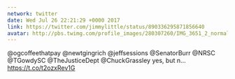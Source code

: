 ```yaml
---
network: twitter
date: Wed Jul 26 22:21:29 +0000 2017
link: https://twitter.com/jimmylittle/status/890336295871856640
avatar: http://pbs.twimg.com/profile_images/280307260/IMG_3651_2_normal.jpg
---
```


@ogcoffeethatpay @newtgingrich @jeffsessions @SenatorBurr @NRSC @TGowdySC @TheJusticeDept @ChuckGrassley yes, but n… https://t.co/t2ozxRev1G
